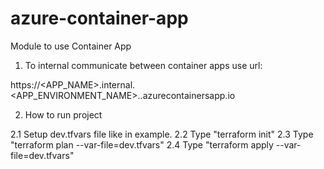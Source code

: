 # azure-container-app
Module to use Container App



1. To internal communicate between container apps use url:

https://<APP_NAME>.internal.<APP_ENVIRONMENT_NAME>.<REGION>.azurecontainersapp.io

2. How to run project

2.1 Setup dev.tfvars file like in example.
2.2 Type "terraform init"
2.3 Type "terraform plan --var-file=dev.tfvars"
2.4 Type "terraform apply --var-file=dev.tfvars"